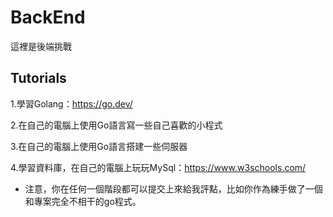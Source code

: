 # BackEnd

這裡是後端挑戰

## Tutorials

1.學習Golang：https://go.dev/

2.在自己的電腦上使用Go語言寫一些自己喜歡的小程式

3.在自己的電腦上使用Go語言搭建一些伺服器

4.學習資料庫，在自己的電腦上玩玩MySql：https://www.w3schools.com/

* 注意，你在任何一個階段都可以提交上來給我評點，比如你作為練手做了一個和專案完全不相干的go程式。

